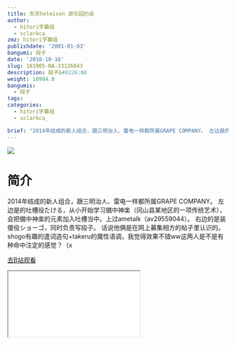 ```yaml
---
title: 东京hoteison 游乐园约会
author:
  - hitori字幕组
  - sclarkca_
zmz: hitori字幕组
publishdate: '2001-01-03'
bangumi: 段子
date: '2018-10-16'
slug: 181005-NA-33126843
description: 段子&#8226;NA
weight: 18984.0
bangumis:
  - 段子
tags:
categories:
  - hitori字幕组
  - sclarkca_

brief: "2014年结成的新人组合，跟三明治人、雷电一样都所属GRAPE COMPANY。 左边是的吐槽役たける，从小开始学习備中神楽（冈山县某地区的一项传统艺术），会把備中神楽的元素加入吐槽当中。上过ametalk（av29559044）。 右边的是装傻役ショーゴ，同时负责写段子。 话说他俩是在网上募集相方的帖子里认识的。shogo有趣的遣词造句+takeru的魔性语调，我觉得效果不错ww这两人是不是有种命中注定的感觉？（x"
---
```

![](https://i.imgur.com/nKW8lvQ.jpg)
# 简介  
2014年结成的新人组合，跟三明治人、雷电一样都所属GRAPE COMPANY。
左边是的吐槽役たける，从小开始学习備中神楽（冈山县某地区的一项传统艺术），会把備中神楽的元素加入吐槽当中。上过ametalk（av29559044）。
右边的是装傻役ショーゴ，同时负责写段子。
话说他俩是在网上募集相方的帖子里认识的。shogo有趣的遣词造句+takeru的魔性语调，我觉得效果不错ww这两人是不是有种命中注定的感觉？（x  

[去B站观看](https://www.bilibili.com/video/av33126843/)
<div class ="resp-container"><iframe class="testiframe" src="//player.bilibili.com/player.html?aid=33126843"", scrolling="no", allowfullscreen="true" > </iframe></div> 
